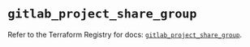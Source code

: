 # `gitlab_project_share_group`

Refer to the Terraform Registry for docs: [`gitlab_project_share_group`](https://registry.terraform.io/providers/gitlabhq/gitlab/18.0.0/docs/resources/project_share_group).
